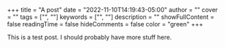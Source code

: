 +++
title = "A post"
date = "2022-11-10T14:19:43-05:00"
author = ""
cover = ""
tags = ["", ""]
keywords = ["", ""]
description = ""
showFullContent = false
readingTime = false
hideComments = false
color = "green"
+++

This is a test post. I should probably have more stuff here.
